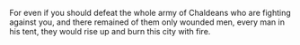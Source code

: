 For even if you should defeat the whole army of Chaldeans who are fighting against you, and there remained of them only wounded men, every man in his tent, they would rise up and burn this city with fire.
